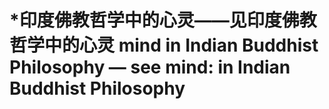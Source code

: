 # \*印度佛教哲学中的心灵——见印度佛教哲学中的心灵 mind in Indian Buddhist Philosophy — see mind: in Indian Buddhist Philosophy